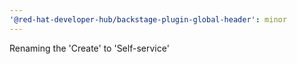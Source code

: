 ```yaml
---
'@red-hat-developer-hub/backstage-plugin-global-header': minor
---
```


Renaming the 'Create' to 'Self-service'
